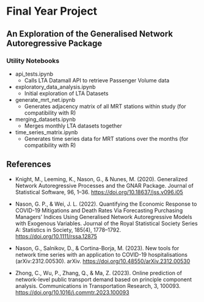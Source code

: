 # Final Year Project

## An Exploration of the Generalised Network Autoregressive Package

### Utility Notebooks

- api_tests.ipynb
  - Calls LTA Datamall API to retrieve Passenger Volume data
- exploratory_data_analysis.ipynb
  - Initial exploration of LTA Datasets
- generate_mrt_net.ipynb
  - Generates adjacency matrix of all MRT stations within study (for compatibility with R)
- merging_datasets.ipynb
  - Merges monthly LTA datasets together
- time_series_matrix.ipynb
  - Generates time series data for MRT stations over the months (for compatibility with R)

## References

- Knight, M., Leeming, K., Nason, G., & Nunes, M. (2020). Generalized Network Autoregressive Processes and the GNAR Package. Journal of Statistical Software, 96, 1–36. https://doi.org/10.18637/jss.v096.i05

- Nason, G. P., & Wei, J. L. (2022). Quantifying the Economic Response to COVID-19 Mitigations and Death Rates Via Forecasting Purchasing Managers’ Indices Using Generalised Network Autoregressive Models with Exogenous Variables. Journal of the Royal Statistical Society Series A: Statistics in Society, 185(4), 1778–1792. https://doi.org/10.1111/rssa.12875

- Nason, G., Salnikov, D., & Cortina-Borja, M. (2023). New tools for network time series with an application to COVID-19 hospitalisations (arXiv:2312.00530). arXiv. https://doi.org/10.48550/arXiv.2312.00530

- Zhong, C., Wu, P., Zhang, Q., & Ma, Z. (2023). Online prediction of network-level public transport demand based on principle component analysis. Communications in Transportation Research, 3, 100093. https://doi.org/10.1016/j.commtr.2023.100093
